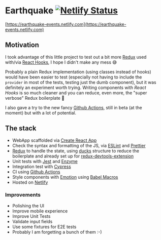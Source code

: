 # Earthquake [![Netlify Status](https://api.netlify.com/api/v1/badges/5019cd6e-3d34-49b9-ad10-9198ac2b8c07/deploy-status)](https://app.netlify.com/sites/earthquake-events/deploys)

[https://earthquake-events.netlify.com](https://earthquake-events.netlify.com)

## Motivation

I took advantage of this little project to test out a bit more [Redux](https://react-redux.js.org/) used with/via [React Hooks](https://reactjs.org/docs/hooks-intro.html), I hope I didn't make any mess 😅

Probably a plain Redux implementation (using classes instead of hooks) would have been easier to test (especially not having to include the `provider` in most of the tests, testing just the dumb component), but it was definitely an experiment worth trying. Writing components with _React Hooks_ is so much cleaner and you can reduce, even more, the "super verbose" Redux boilerplate 🙂

I also gave a try to the new fancy [Github Actions](https://github.com/features/actions), still in beta (at the moment) but with a lot of potential.

## The stack

- WebApp scaffolded via [Create React App](https://github.com/facebook/create-react-app)
- Check the syntax and formatting of the JS, via [ESLint](http://eslint.org/) and [Prettier](https://prettier.io/)
- [Redux](https://react-redux.js.org/) to handle the state, using [ducks](https://github.com/erikras/ducks-modular-redux) structure to reduce the boilerplate and already set up for [redux-devtools-extension](https://github.com/zalmoxisus/redux-devtools-extension)
- Unit tests with [Jest](https://jestjs.io) and [Enzyme](https://airbnb.io/enzyme/)
- Integration test with [Cypress](https://cypress.io)
- CI using [Github Actions](https://github.com/features/actions)
- Style components with [Emotion](https://emotion.sh) using [Babel Macros](https://emotion.sh/docs/babel-macros)
- Hosted on [Netlify](https://netlify.com)

### Improvements

- Polishing the UI
- Improve mobile experience
- Improve Unit Tests
- Validate input fields
- Use some fixtures for E2E tests
- Probably I am forgetting a bunch of them :-)
